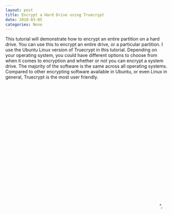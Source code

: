 ```yaml
---
layout: post
title: Encrypt a Hard Drive using Truecrypt
date: 2010-03-05
categories: None
---
```


This tutorial will demonstrate how to encrypt an entire partition on a hard drive. You can use this to encrypt an entire drive, or a particular partition. I use the Ubuntu Linux version of Truecrypt in this tutorial. Depending on your operating system, you could have different options to choose from when it comes to encryption and whether or not you can encrypt a system drive. The majority of the software is the same across all operating systems. Compared to other encrypting software available in Ubuntu, or even Linux in general, Truecrypt is the most user friendly.  

<object classid="clsid:d27cdb6e-ae6d-11cf-96b8-444553540000" width="480" height="385" codebase="http://download.macromedia.com/pub/shockwave/cabs/flash/swflash.cab#version=6,0,40,0"><param name="allowFullScreen" value="true"><param name="allowscriptaccess" value="always"><param name="src" value="http://www.youtube.com/v/1bWZT3bTOcg&hl=en_US&fs=1&"><param name="allowfullscreen" value="true"><embed type="application/x-shockwave-flash" width="480" height="385" src="http://www.youtube.com/v/1bWZT3bTOcg&hl=en_US&fs=1&" allowfullscreen="true" allowscriptaccess="always"></embed></object>",
